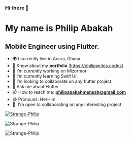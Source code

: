 ### Hi there 👋

My name is Philip Abakah
====================================

Mobile Engineer using Flutter.
-------------------------

- 🌍 I currently live in Accra, Ghana.
- 📄 Know about my **portfolio** [https://philipwrites.codes]
- 🔭 I’m currently working on Mizormor
- 🌱 I’m currently learning Swift Ui
- 👯 I’m looking to collaborate on any flutter project
- 💬 Ask me about Flutter
- 📫 How to reach me: **philipabakahmensah@gmail.com**
- 😄 Pronouns: He/Him
- 🤝  I'm open to collaborating on any interesting project


<p align="left"> <a href="https://github.com/ryo-ma/github-profile-trophy"><img src="https://github-profile-trophy.vercel.app/?username=Strange-Philip" alt="Strange-Philip" /></a> </p>

<p>&nbsp;<img align="left" src="https://github-readme-stats.vercel.app/api?username=Strange-Philip&show_icons=true&locale=en" alt="Strange-Philip" /></p>
<p><img align="left" src="https://github-readme-streak-stats.herokuapp.com/?user=Strange-Philip&" alt="Strange-Philip" /></p>

